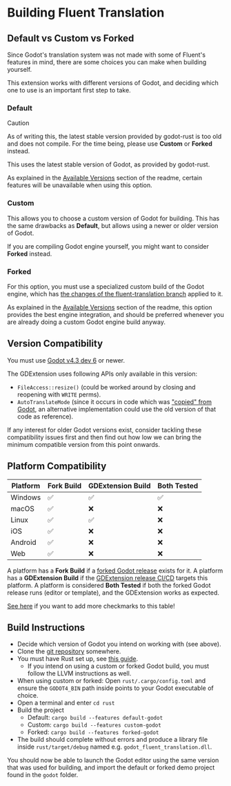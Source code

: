 # Building Fluent Translation

## Default vs Custom vs Forked

Since Godot's translation system was not made with some of Fluent's features in mind, there are some choices you can make when building yourself.

This extension works with different versions of Godot, and deciding which one to use is an important first step to take.

### Default

> [!CAUTION]
> As of writing this, the latest stable version provided by godot-rust is too old and does not compile. For the time being, please use **Custom** or **Forked** instead.

This uses the latest stable version of Godot, as provided by godot-rust.

As explained in the [Available Versions](./README.md#default) section of the readme, certain features will be unavailable when using this option.

### Custom

This allows you to choose a custom version of Godot for building. This has the same drawbacks as **Default**, but allows using a newer or older version of Godot.

If you are compiling Godot engine yourself, you might want to consider **Forked** instead.

### Forked

For this option, you must use a specialized custom build of the Godot engine, which has [the changes of the fluent-translation branch](https://github.com/RedMser/godot/tree/fluent-translation) applied to it.

As explained in the [Available Versions](./README.md#forked) section of the readme, this option provides the best engine integration, and should be preferred whenever you are already doing a custom Godot engine build anyway.

## Version Compatibility

You must use [Godot v4.3 dev 6](https://godotengine.org/article/dev-snapshot-godot-4-3-dev-6/) or newer.

The GDExtension uses following APIs only available in this version:

- `FileAccess::resize()` (could be worked around by closing and reopening with `WRITE` perms).
- `AutoTranslateMode` (since it occurs in code which was ["copied" from Godot](https://github.com/godotengine/godot/blob/master/editor/plugins/packed_scene_translation_parser_plugin.cpp), an alternative implementation could use the old version of that code as reference).

If any interest for older Godot versions exist, consider tackling these compatibility issues first and then find out how low we can bring the minimum compatible version from this point onwards.

## Platform Compatibility

| Platform | Fork Build | GDExtension Build | Both Tested |
|----------|------------|-------------------|-------------|
| Windows  | ✅          | ✅                 | ✅           |
| macOS    | ✅          | ❌                 | ❌           |
| Linux    | ✅          | ✅                 | ❌           |
| iOS      | ✅          | ❌                 | ❌           |
| Android  | ✅          | ❌                 | ❌           |
| Web      | ✅          | ❌                 | ❌           |

A platform has a **Fork Build** if a [forked Godot release](https://github.com/RedMser/godot/releases) exists for it.
A platform has a **GDExtension Build** if the [GDExtension release CI/CD](https://github.com/RedMser/godot-fluent-translation/releases) targets this platform.
A platform is considered **Both Tested** if both the forked Godot release runs (editor or template), and the GDExtension works as expected.

[See here](https://github.com/RedMser/godot-fluent-translation/issues/22) if you want to add more checkmarks to this table!

## Build Instructions

* Decide which version of Godot you intend on working with (see above).
* Clone the [git repository](https://github.com/RedMser/godot-fluent-translation) somewhere.
* You must have Rust set up, see [this guide](https://godot-rust.github.io/book/intro/setup.html).
  * If you intend on using a custom or forked Godot build, you must follow the LLVM instructions as well.
* When using custom or forked: Open `rust/.cargo/config.toml` and ensure the `GODOT4_BIN` path inside points to your Godot executable of choice.
* Open a terminal and enter `cd rust`
* Build the project
  * Default: `cargo build --features default-godot`
  * Custom: `cargo build --features custom-godot`
  * Forked: `cargo build --features forked-godot`
* The build should complete without errors and produce a library file inside `rust/target/debug` named e.g. `godot_fluent_translation.dll`.

You should now be able to launch the Godot editor using the same version that was used for building, and import the default or forked demo project found in the `godot` folder.
